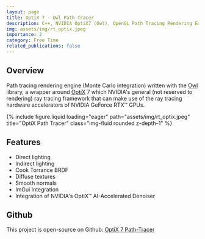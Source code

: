 ```yaml
---
layout: page
title: OptiX 7 - Owl Path-Tracer
description: C++, NVIDIA OptiX7 (Owl), OpenGL Path Tracing Rendering Engine
img: assets/img/rt_optix.jpeg
importance: 2
category: Free Time
related_publications: false
---
```


<h2 id="features">Overview</h2>

Path tracing rendering engine (Monte Carlo integration) written with the [Owl](https://github.com/owl-project/owl) library, a wrapper around [OptiX](https://developer.nvidia.com/rtx/ray-tracing/optix) 7 which NVIDIA's general (not reserved to rendering) ray tracing framework that can make use of the ray tracing hardware accelerators of NVIDIA GeForce RTX™ GPUs.

<div class="row">
    <div class="col-sm mt-3 mt-md-0">
        {% include figure.liquid loading="eager" path="assets/img/rt_optix.jpeg" title="OptiX Path Tracer" class="img-fluid rounded z-depth-1" %}
    </div>
</div>

<h2 id="features">Features</h2>

- Direct lighting
- Indirect lighting
- Cook Torrance BRDF
- Diffuse textures
- Smooth normals
- ImGui Integration
- Integration of NVIDIA's OptiX™ AI-Accelerated Denoiser

<h2 id="features">Github</h2>

This project is open-source on Github: [OptiX 7 Path-Tracer](https://github.com/TomClabault/Owl-OptiX-7)
